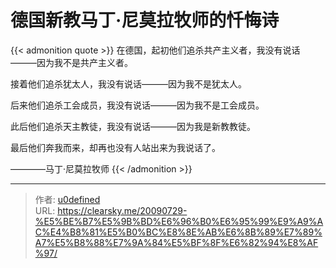# 德国新教马丁·尼莫拉牧师的忏悔诗


{{< admonition quote >}}
在德国，起初他们追杀共产主义者，我没有说话———因为我不是共产主义者。

接着他们追杀犹太人，我没有说话———因为我不是犹太人。

后来他们追杀工会成员，我没有说话———因为我不是工会成员。

此后他们追杀天主教徒，我没有说话———因为我是新教教徒。

最后他们奔我而来，却再也没有人站出来为我说话了。

————马丁·尼莫拉牧师
{{< /admonition >}}


---

> 作者: [u0defined](http://clearsky.me/)  
> URL: https://clearsky.me/20090729-%E5%BE%B7%E5%9B%BD%E6%96%B0%E6%95%99%E9%A9%AC%E4%B8%81%E5%B0%BC%E8%8E%AB%E6%8B%89%E7%89%A7%E5%B8%88%E7%9A%84%E5%BF%8F%E6%82%94%E8%AF%97/  

